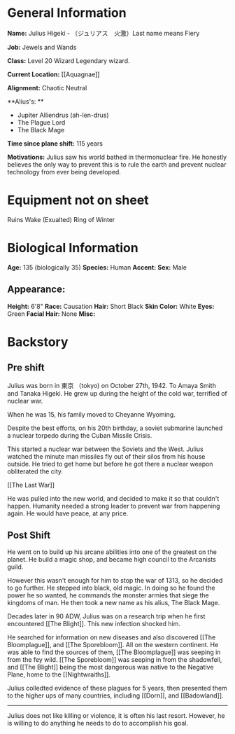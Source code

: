 # General Information
**Name:** Julius Higeki - （ジュリアス　火激）Last name means Fiery

**Job:** Jewels and Wands

**Class:** Level 20 Wizard Legendary wizard.

**Current Location:** [[Aquagnae]]

**Alignment:** Chaotic Neutral

**Alius's: **
- Jupiter Alliendrus (ah-len-drus)
- The Plague Lord
- The Black Mage

**Time since plane shift:** 115 years

**Motivations:** Julius saw his world bathed in thermonuclear fire. He honestly believes the only way to prevent this is to rule the earth and prevent nuclear technology from ever being developed.



# Equipment not on sheet
Ruins Wake (Exualted)
Ring of Winter

# Biological Information
**Age:** 135 (biologically 35)
**Species:** Human
**Accent:**
**Sex:** Male

## Appearance:
**Height:** 6'8"
**Race:** Causation
**Hair:** Short Black
**Skin Color:** White
**Eyes:** Green
**Facial Hair:** None
**Misc:** 


# Backstory
## Pre shift
Julius was born in 東京 （tokyo) on October 27th, 1942.  To Amaya Smith and Tanaka Higeki. He grew up during the height of the cold war, terrified of nuclear war.

When he was 15, his family moved to Cheyanne Wyoming.

Despite the best efforts, on his 20th birthday, a soviet submarine launched a nuclear torpedo during the Cuban Missile Crisis. 

This started a nuclear war between the Soviets and the West. Julius watched the minute man missiles fly out of their silos from his house outside. He tried to get home but before he got there a nuclear weapon obliterated the city. 

[[The Last War]]

He was pulled into the new world, and decided to make it so that couldn't happen. Humanity needed a strong leader to prevent war from happening again. He would have peace, at any price.

## Post Shift
He went on to build up his arcane abilities into one of the greatest on the planet. He build a magic shop, and became high council to the Arcanists guild.

However this wasn't enough for him to stop the war of 1313, so he decided to go further. He stepped into black, old magic. In doing so he found the power he so wanted, he commands the monster armies that siege the kingdoms of man. He then took a new name as his alius, The Black Mage. 

Decades later in 90 ADW, Julius was on a research trip when he first encountered [[The Blight]]. This new infection shocked him.

He searched for information on new diseases and also discovered [[The Bloomplague]], and [[The Sporebloom]]. All on the western continent. He was able to find the sources of them, [[The Bloomplague]] was seeping in from the fey wild. [[The Sporebloom]] was seeping in from the shadowfell, and [[The Blight]] being the most dangerous was native to the Negative Plane, home to the [[Nightwraiths]].

Julius colledted evidence of these plagues for 5 years, then  presented them to the higher ups of many countries, including [[Dorn]], and [[Badowland]]. 

---

Julius does not like killing or violence, it is often his last resort. However, he is willing to do anything he needs to do to accomplish his goal.




 

			

